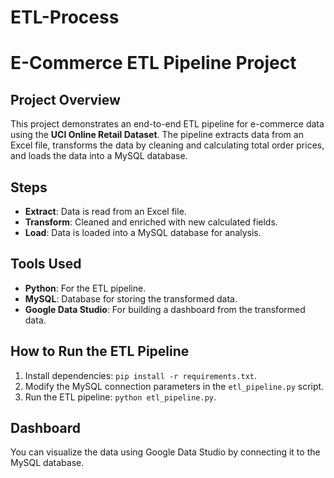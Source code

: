 # ETL-Process
# E-Commerce ETL Pipeline Project

## Project Overview
This project demonstrates an end-to-end ETL pipeline for e-commerce data using the **UCI Online Retail Dataset**. The pipeline extracts data from an Excel file, transforms the data by cleaning and calculating total order prices, and loads the data into a MySQL database.

## Steps
- **Extract**: Data is read from an Excel file.
- **Transform**: Cleaned and enriched with new calculated fields.
- **Load**: Data is loaded into a MySQL database for analysis.

## Tools Used
- **Python**: For the ETL pipeline.
- **MySQL**: Database for storing the transformed data.
- **Google Data Studio**: For building a dashboard from the transformed data.

## How to Run the ETL Pipeline
1. Install dependencies: `pip install -r requirements.txt`.
2. Modify the MySQL connection parameters in the `etl_pipeline.py` script.
3. Run the ETL pipeline: `python etl_pipeline.py`.

## Dashboard
You can visualize the data using Google Data Studio by connecting it to the MySQL database.
